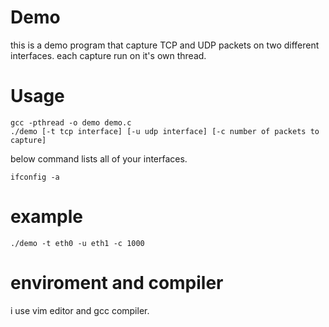 # Demo
this is a demo program that capture TCP and UDP packets on two different interfaces. each capture run on it's own thread.
# Usage
```
gcc -pthread -o demo demo.c
./demo [-t tcp interface] [-u udp interface] [-c number of packets to capture]
```
below command lists all of your interfaces.

```ifconfig -a```

# example
```./demo -t eth0 -u eth1 -c 1000```
# enviroment and compiler
i use vim editor and gcc compiler.
